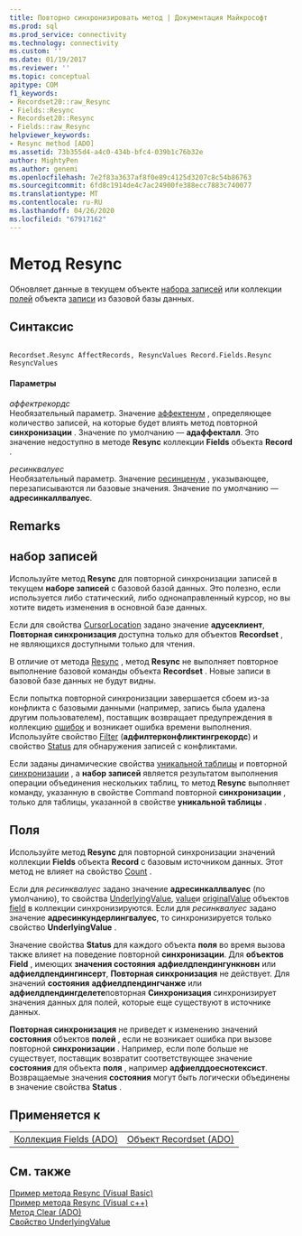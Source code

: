 ```yaml
---
title: Повторно синхронизировать метод | Документация Майкрософт
ms.prod: sql
ms.prod_service: connectivity
ms.technology: connectivity
ms.custom: ''
ms.date: 01/19/2017
ms.reviewer: ''
ms.topic: conceptual
apitype: COM
f1_keywords:
- Recordset20::raw_Resync
- Fields::Resync
- Recordset20::Resync
- Fields::raw_Resync
helpviewer_keywords:
- Resync method [ADO]
ms.assetid: 73b355d4-a4c0-434b-bfc4-039b1c76b32e
author: MightyPen
ms.author: genemi
ms.openlocfilehash: 7e2f83a3637af8f0e89c4125d3207c8c54b86763
ms.sourcegitcommit: 6fd8c1914de4c7ac24900fe388ecc7883c740077
ms.translationtype: MT
ms.contentlocale: ru-RU
ms.lasthandoff: 04/26/2020
ms.locfileid: "67917162"
---
```

# <a name="resync-method"></a>Метод Resync
Обновляет данные в текущем объекте [набора записей](../../../ado/reference/ado-api/recordset-object-ado.md) или коллекции [полей](../../../ado/reference/ado-api/fields-collection-ado.md) объекта [записи](../../../ado/reference/ado-api/record-object-ado.md) из базовой базы данных.  
  
## <a name="syntax"></a>Синтаксис  
  
```  
  
Recordset.Resync AffectRecords, ResyncValues Record.Fields.Resync ResyncValues  
```  
  
#### <a name="parameters"></a>Параметры  
 *аффектрекордс*  
 Необязательный параметр. Значение [аффектенум](../../../ado/reference/ado-api/affectenum.md) , определяющее количество записей, на которые будет влиять метод повторной **синхронизации** . Значение по умолчанию — **адаффекталл**. Это значение недоступно в методе **Resync** коллекции **Fields** объекта **Record** .  
  
 *ресинквалуес*  
 Необязательный параметр. Значение [ресинценум](../../../ado/reference/ado-api/resyncenum.md) , указывающее, перезаписываются ли базовые значения. Значение по умолчанию — **адресинкаллвалуес**.  
  
## <a name="remarks"></a>Remarks  
  
## <a name="recordset"></a>набор записей  
 Используйте метод **Resync** для повторной синхронизации записей в текущем **наборе записей** с базовой базой данных. Это полезно, если используется либо статический, либо однонаправленный курсор, но вы хотите видеть изменения в основной базе данных.  
  
 Если для свойства [CursorLocation](../../../ado/reference/ado-api/cursorlocation-property-ado.md) задано значение **адусеклиент**, **Повторная синхронизация** доступна только для объектов **Recordset** , не являющихся доступными только для чтения.  
  
 В отличие от метода [Resync](../../../ado/reference/ado-api/requery-method.md) , метод **Resync** не выполняет повторное выполнение базовой команды объекта **Recordset** . Новые записи в базовой базе данных не будут видны.  
  
 Если попытка повторной синхронизации завершается сбоем из-за конфликта с базовыми данными (например, запись была удалена другим пользователем), поставщик возвращает предупреждения в коллекцию [ошибок](../../../ado/reference/ado-api/errors-collection-ado.md) и возникает ошибка времени выполнения. Используйте свойство [Filter](../../../ado/reference/ado-api/filter-property.md) (**адфилтерконфликтингрекордс**) и свойство [Status](../../../ado/reference/ado-api/status-property-ado-recordset.md) для обнаружения записей с конфликтами.  
  
 Если заданы динамические свойства [уникальной таблицы](../../../ado/reference/ado-api/unique-table-unique-schema-unique-catalog-properties-dynamic-ado.md) и повторной [синхронизации](../../../ado/reference/ado-api/resync-command-property-dynamic-ado.md) , а **набор записей** является результатом выполнения операции объединения нескольких таблиц, то метод **Resync** выполняет команду, указанную в свойстве Command повторной **синхронизации** , только для таблицы, указанной в свойстве **уникальной таблицы** .  
  
## <a name="fields"></a>Поля  
 Используйте метод **Resync** для повторной синхронизации значений коллекции **Fields** объекта **Record** с базовым источником данных. Этот метод не влияет на свойство [Count](../../../ado/reference/ado-api/count-property-ado.md) .  
  
 Если для *ресинквалуес* задано значение **адресинкаллвалуес** (по умолчанию), то свойства [UnderlyingValue](../../../ado/reference/ado-api/underlyingvalue-property.md), [value](../../../ado/reference/ado-api/value-property-ado.md)и [originalValue](../../../ado/reference/ado-api/originalvalue-property-ado.md) объектов [field](../../../ado/reference/ado-api/field-object.md) в коллекции синхронизируются. Если для *ресинквалуес* задано значение **адресинкундерлингвалуес**, то синхронизируется только свойство **UnderlyingValue** .  
  
 Значение свойства **Status** для каждого объекта **поля** во время вызова также влияет на поведение повторной **синхронизации**. Для **объектов Field** , имеющих **значения состояния** **адфиелдпендингункновн** или **адфиелдпендингинсерт**, **Повторная синхронизация** не действует. Для значений **состояния** **адфиелдпендингчанже** или **адфиелдпендингделете**повторная **Синхронизация** синхронизирует значения данных для полей, которые еще существуют в источнике данных.  
  
 **Повторная синхронизация** не приведет к изменению значений **состояния** объектов **полей** , если не возникает ошибка при вызове повторной **синхронизации** . Например, если поле больше не существует, поставщик возвратит соответствующее значение **состояния** для объекта **поля** , например **адфиелддоеснотексист**. Возвращаемые значения **состояния** могут быть логически объединены в значение свойства **Status** .  
  
## <a name="applies-to"></a>Применяется к  
  
|||  
|-|-|  
|[Коллекция Fields (ADO)](../../../ado/reference/ado-api/fields-collection-ado.md)|[Объект Recordset (ADO)](../../../ado/reference/ado-api/recordset-object-ado.md)|  
  
## <a name="see-also"></a>См. также  
 [Пример метода Resync (Visual Basic)](../../../ado/reference/ado-api/resync-method-example-vb.md)   
 [Пример метода Resync (Visual c++)](../../../ado/reference/ado-api/resync-method-example-vc.md)   
 [Метод Clear (ADO)](../../../ado/reference/ado-api/clear-method-ado.md)   
 [Свойство UnderlyingValue](../../../ado/reference/ado-api/underlyingvalue-property.md)

